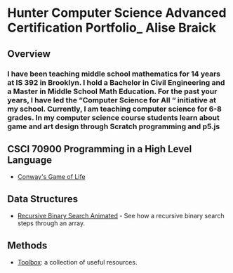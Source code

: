 # Hunter Computer Science Advanced Certification Portfolio_ Alise Braick


## Overview

### I have been teaching middle school mathematics for 14 years at IS 392 in Brooklyn. I hold a Bachelor in Civil Engineering and a Master in Middle School Math Education. For the past your years, I have led the “Computer Science for All “ initiative at my school. Currently, I am teaching computer science for 6-8 grades. In my computer science course students learn about game and art  design through Scratch programming and p5.js




## CSCI 70900 Programming in a High Level Language
- [Conway's Game of Life](https://raw.githubusercontent.com/hunter-teacher-cert/cohort-3-summer-work-AliseBraick/master/programming/3/Cgol.java) 

## Data Structures
- [Recursive Binary Search Animated](https://github.com/hunter-teacher-cert/cohort-3-summer-work-awdriggs/tree/master/ds/Sorting/animated) - See how a recursive binary search steps through an array.

## Methods
- [Toolbox](https://github.com/hunter-teacher-cert/cohort-3-summer-work-awdriggs/tree/master/methods/toolbox): a collection of useful resources.
